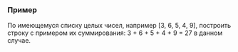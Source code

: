 ### Пример

По имеющемуся списку целых чисел, например [3, 6, 5, 4, 9], построить строку с примером их суммирования:
3 + 6 + 5 + 4 + 9 = 27 в данном случае.